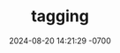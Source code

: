 ---
layout: post
title:  "tagging"
date:   2024-08-20 14:21:29 -0700
tags: [SekaiCTF, Blockchain, Writeup, Ethernaut, High Level Writeup]
exclude: true
---